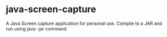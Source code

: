 # java-screen-capture

A Java Screen capture application for personal use. Compile to a JAR and run using java -jar command. 
